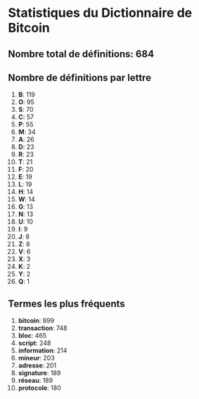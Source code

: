 # Statistiques du Dictionnaire de Bitcoin

## Nombre total de définitions: 684

## Nombre de définitions par lettre
1. **B**: 119
2. **O**: 95
3. **S**: 70
4. **C**: 57
5. **P**: 55
6. **M**: 34
7. **A**: 26
8. **D**: 23
9. **R**: 23
10. **T**: 21
11. **F**: 20
12. **E**: 19
13. **L**: 19
14. **H**: 14
15. **W**: 14
16. **G**: 13
17. **N**: 13
18. **U**: 10
19. **I**: 9
20. **J**: 8
21. **Z**: 8
22. **V**: 6
23. **X**: 3
24. **K**: 2
25. **Y**: 2
26. **Q**: 1

## Termes les plus fréquents
1. **bitcoin**: 899
2. **transaction**: 748
3. **bloc**: 465
4. **script**: 248
5. **information**: 214
6. **mineur**: 203
7. **adresse**: 201
8. **signature**: 189
9. **réseau**: 189
10. **protocole**: 180

